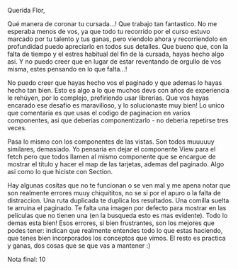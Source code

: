 Querida Flor, 

Qué manera de coronar tu cursada...! Que trabajo tan fantastico. No me esperaba menos de vos, ya que todo tu recorrido por el curso estuvo marcado por tu talento y tus ganas, pero viendolo ahora y recorriendolo en profundidad puedo apreciarlo en todos sus detalles. Que bueno que, con la falta de tiempo y el estres habitual del fin de la cursada, hayas hecho algo asi. Y no puedo creer que en lugar de estar reventando de orgullo de vos misma, estes pensando en lo que falta...!

No puedo creer que hayas hecho vos el paginado y que ademas lo hayas hecho tan bien. Esto es algo a lo que muchos devs con años de experiencia le rehúyen, por lo complejo, prefiriendo usar librerias. Que vos hayas encarado ese desafio es maravilloso, y lo solucionaste muy bien! Lo unico que comentaria es que usas el codigo de paginacion en varios componentes, asi que deberias componentizarlo - no deberia repetirse tres veces. 

Pasa lo mismo con los componentes de las vistas. Son todos muuuuuy similares, demasiado. Yo pensaria en dejar el componente View para el fetch pero que todos llamen al mismo componente que se encargue de mostrar el titulo y hacer el map de las tarjetas, ademas del paginado. Algo asi como lo que hiciste con Section. 

Hay algunas cositas que no te funcionan o se ven mal y me apena notar que son realmente errores muuy chiquititos, no se si por el apuro o la falta de distraccion. Una ruta duplicada te duplica los resultados. Una comilla suelta te arruina el paginado. Te falta una imagen por defecto para mostrar en las peliculas que no tienen una (en la busqueda esto es mas evidente). Todo lo demas esta bien! Esos errores, si bien frustrantes, son los mejores que podes tener: indican que realmente entendes todo lo que estas haciendo, que tenes bien incorporados los conceptos que vimos. El resto es practica y ganas, dos cosas que se que vas a mantener :)


Nota final: 10
